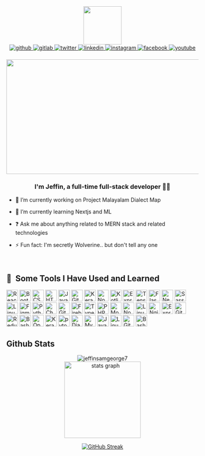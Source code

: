<div id="header" align="center">
  <img src="https://media.giphy.com/media/M9gbBd9nbDrOTu1Mqx/giphy.gif" width="100"/>
</div>

<div align="center">
<a href="https://github.com/jeffinsamgeorge7" target="_blank">
<img src=https://img.shields.io/badge/github-%2324292e.svg?&style=for-the-badge&logo=github&logoColor=white alt=github style="margin-bottom: 5px;" />
</a>
<a href="https://gitlab.com/jeffinsamgeorge7" target="_blank">
<img src=https://img.shields.io/badge/gitlab-330F63.svg?&style=for-the-badge&logo=gitlab&logoColor=white alt=gitlab style="margin-bottom: 5px;" />
</a>
<a href="https://twitter.com/JeffinSamGeorg1" target="_blank">
<img src=https://img.shields.io/badge/twitter-%2300acee.svg?&style=for-the-badge&logo=twitter&logoColor=white alt=twitter style="margin-bottom: 5px;" />
</a>
<a href="https://linkedin.com/in/jeffin-sam-george" target="_blank">
<img src=https://img.shields.io/badge/linkedin-%231E77B5.svg?&style=for-the-badge&logo=linkedin&logoColor=white alt=linkedin style="margin-bottom: 5px;" />
</a>
<a href="https://instagram.com/sds" target="_blank">
<img src=https://img.shields.io/badge/instagram-%23000000.svg?&style=for-the-badge&logo=instagram&logoColor=white alt=instagram style="margin-bottom: 5px;" />
</a>
<a href="https://www.facebook.com/svs" target="_blank">
<img src=https://img.shields.io/badge/facebook-%232E87FB.svg?&style=for-the-badge&logo=facebook&logoColor=white alt=facebook style="margin-bottom: 5px;" />
</a>
<a href="https://www.youtube.com/user/sc " target="_blank">
<img src=https://img.shields.io/badge/youtube-%23EE4831.svg?&style=for-the-badge&logo=youtube&logoColor=white alt=youtube style="margin-bottom: 5px;" />
</a>  
</div>  
  

<br/>  


<div align="center">
  <img src="https://media.giphy.com/media/dWesBcTLavkZuG35MI/giphy.gif" width="600" height="300"/>
</div>

### <div align="center">I'm Jeffin, a full-time full-stack developer 👨‍💻 </div>  
  

- 🔭 I’m currently working on Project Malayalam Dialect Map  
  

- 🌱 I’m currently learning Nextjs and ML  
  

- ❓ Ask me about anything related to MERN stack and related technologies  
  

- ⚡ Fun fact:  I'm secretly Wolverine.. but don't tell any one  
  

<br/>  

### <h2> 🚀 &nbsp;Some Tools I Have Used and Learned</h2>

<p>
<a href="https://reactjs.org/" target="_blank"><img src="https://profilinator.rishav.dev/skills-assets/react-original-wordmark.svg" alt="React" height="30"  /></a>  
<a href="https://getbootstrap.com/docs/3.4/javascript/" target="_blank"><img  src="https://profilinator.rishav.dev/skills-assets/bootstrap-plain.svg" alt="Bootstrap"  height="30"  /></a>  
<a href="https://www.w3schools.com/css/" target="_blank"><img  src="https://profilinator.rishav.dev/skills-assets/css3-original-wordmark.svg" alt="CSS3"  height="30"  /></a>  
<a href="https://en.wikipedia.org/wiki/HTML5" target="_blank"><img src="https://profilinator.rishav.dev/skills-assets/html5-original-wordmark.svg" alt="HTML5" height="30" /></a> 
<a href="https://www.javascript.com/" target="_blank"><img src="https://profilinator.rishav.dev/skills-assets/javascript-original.svg" alt="JavaScript" height="30" /></a>  
<a href="https://github.com/" target="_blank"><img src="https://profilinator.rishav.dev/skills-assets/git-scm-icon.svg" alt="Git" height="30" /></a>  
<a href="https://keras.io/" target="_blank"><img src="https://profilinator.rishav.dev/skills-assets/keras.png" alt="Keras" height="30" /></a>  
<a href="https://nodejs.org/" target="_blank"><img  src="https://profilinator.rishav.dev/skills-assets/nodejs-original-wordmark.svg" alt="Node.js" height="30" /></a>  
<a href="https://kotlinlang.org/" target="_blank"><img  src="https://profilinator.rishav.dev/skills-assets/kotlinlang-icon.svg" alt="Kotlin" height="30" /></a>  
<a href="https://expressjs.com/" target="_blank"><img src="https://profilinator.rishav.dev/skills-assets/express-original-wordmark.svg" alt="Express.js" height="30" /></a>  
<a href="https://www.tensorflow.org/" target="_blank"><img  src="https://profilinator.rishav.dev/skills-assets/tensorflow-icon.svg" alt="TensorFlow" height="30" /></a>  
<a href="https://flask.palletsprojects.com/" target="_blank"><img  src="https://profilinator.rishav.dev/skills-assets/flask.png" alt="Flask" height="30" /></a>  
<a href="https://nextjs.org/" target="_blank"><img  src="https://profilinator.rishav.dev/skills-assets/nextjs.png" alt="NextJS" height="30" /></a>  
<a href="https://sass-lang.com/" target="_blank"><img src="https://profilinator.rishav.dev/skills-assets/sass-original.svg" alt="Sass" height="30" /></a>  
<a href="https://www.linux.org/" target="_blank"><img  src="https://profilinator.rishav.dev/skills-assets/linux-original.svg" alt="Linux" height="30" /></a>  
<a href="https://www.figma.com/" target="_blank"><img  src="https://profilinator.rishav.dev/skills-assets/figma-icon.svg" alt="Figma" height="30" /></a>  
<a href="https://www.python.org/" target="_blank"><img  src="https://profilinator.rishav.dev/skills-assets/python-original.svg" alt="Python" height="30" /></a>  
<a href="https://www.chartjs.org/" target="_blank"><img  src="https://profilinator.rishav.dev/skills-assets/logo-title.svg" alt="Chart.js" height="30" /></a>  
<a href="https://about.gitlab.com/" target="_blank"><img  src="https://profilinator.rishav.dev/skills-assets/gitlab.svg" alt="GitLab" height="30" /></a>  
<a href="https://firebase.google.com/" target="_blank"><img  src="https://profilinator.rishav.dev/skills-assets/firebase.png" alt="Firebase" height="30" /></a>  
<a href="https://www.typescriptlang.org/" target="_blank"><img  src="https://profilinator.rishav.dev/skills-assets/typescript-original.svg" alt="TypeScript" height="30" /></a>  
<a href="https://www.php.net/" target="_blank"><img src="https://profilinator.rishav.dev/skills-assets/php-original.svg" alt="PHP" height="30" /></a>  
<a href="https://www.mongodb.com/" target="_blank"><img src="https://profilinator.rishav.dev/skills-assets/mongodb-original-wordmark.svg" alt="MongoDB" height="30" /></a>  
<a href="https://nodejs.org/" target="_blank"><img  src="https://profilinator.rishav.dev/skills-assets/nodejs-original-wordmark.svg" alt="Node.js" height="30" /></a>  
<a href="https://www.linux.org/" target="_blank"><img  src="https://profilinator.rishav.dev/skills-assets/linux-original.svg" alt="Linux" height="30" /></a>  
<a href="https://www.nginx.com/" target="_blank"><img  src="https://profilinator.rishav.dev/skills-assets/nginx-original.svg" alt="Nginx" height="30" /></a>  
<a href="https://expressjs.com/" target="_blank"><img  src="https://profilinator.rishav.dev/skills-assets/express-original-wordmark.svg" alt="Express.js" height="30" /></a>  
<a href="https://github.com/" target="_blank"><img  src="https://profilinator.rishav.dev/skills-assets/git-scm-icon.svg" alt="Git" height="30" /></a>  
<a href="https://redux.js.org/" target="_blank"><img src="https://profilinator.rishav.dev/skills-assets/redux-original.svg" alt="Redux" height="30" /></a>  
<a href="https://www.gnu.org/software/bash/" target="_blank"><img src="https://profilinator.rishav.dev/skills-assets/gnu_bash-icon.svg" alt="Bash" height="30" /></a>  
<a href="https://opencv.org/" target="_blank"><img  src="https://profilinator.rishav.dev/skills-assets/opencv-icon.svg" alt="OpenCV" height="30" /></a>  
<a href="https://keras.io/" target="_blank"><img  src="https://profilinator.rishav.dev/skills-assets/keras.png" alt="Keras" height="30" /></a>  
<a href="https://pytorch.org/" target="_blank"><img  src="https://profilinator.rishav.dev/skills-assets/pytorch-icon.svg" alt="pytorch" height="30" /></a>  
<a href="https://www.djangoproject.com/" target="_blank"><img src="https://profilinator.rishav.dev/skills-assets/django-original.svg" alt="Django" height="30" /></a>  
<a href="https://www.mysql.com/" target="_blank"><img  src="https://profilinator.rishav.dev/skills-assets/mysql-original-wordmark.svg" alt="MySQL" height="30" /></a>  
<a href="https://www.java.com/" target="_blank"><img  src="https://profilinator.rishav.dev/skills-assets/java-original-wordmark.svg" alt="Java" height="30" /></a>  
<a href="https://www.linux.org/" target="_blank"><img src="https://profilinator.rishav.dev/skills-assets/linux-original.svg" alt="Linux" height="30" /></a>  
<a href="https://github.com/" target="_blank"><img  src="https://profilinator.rishav.dev/skills-assets/git-scm-icon.svg" alt="Git" height="30" /></a>  
<a href="https://www.gnu.org/software/bash/" target="_blank"><img src="https://profilinator.rishav.dev/skills-assets/gnu_bash-icon.svg" alt="Bash" height="30" /></a>  

  
</p>






## Github Stats  

<div align="center">

  <img src="https://github-profile-trophy.vercel.app/?username=jeffinsamgeorge7&column=5&margin-w=15&margin-h=15" alt="jeffinsamgeorge7"  />
 


</div>  
<div align="center">
    <img src="https://github-readme-stats.vercel.app/api?username=jeffinsamgeorge7&show_icons=true&count_private=true&hide_border=truer=false" height="200" alt="stats graph"  />
  </br>
<div>


  

<div align="center">

<a href="https://git.io/streak-stats"><img src="http://github-readme-streak-stats.herokuapp.com?user=jeffinsamgeorge7&theme=transparent&mode=weekly" alt="GitHub Streak" /></a>
</div>




